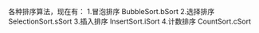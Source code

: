 各种排序算法，现在有：
1.冒泡排序 BubbleSort.bSort
2.选择排序 SelectionSort.sSort
3.插入排序 InsertSort.iSort
4.计数排序 CountSort.cSort
